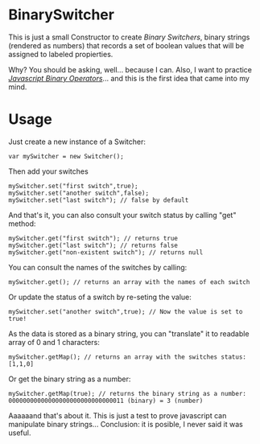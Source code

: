 # BinarySwitcher
This is just a small Constructor to create *Binary Switchers*, binary strings (rendered as numbers) that records a set of boolean values that will be assigned to labeled propierties.

Why? You should be asking, well... because I can. Also, I want to practice *[Javascript Binary Operators](https://developer.mozilla.org/en-US/docs/Web/JavaScript/Reference/Operators/Bitwise_Operators)*... and this is the first idea that came into my mind.

# Usage

Just create a new instance of a Switcher:

```
var mySwitcher = new Switcher();
```

Then add your switches

```
mySwitcher.set("first switch",true);
mySwitcher.set("another switch",false);
mySwitcher.set("last switch"); // false by default
```

And that's it, you can also consult your switch status by calling "get" method:

```
mySwitcher.get("first switch"); // returns true
mySwitcher.get("last switch"); // returns false
mySwitcher.get("non-existent switch"); // returns null
```

You can consult the names of the switches by calling:

```
mySwitcher.get(); // returns an array with the names of each switch
```

Or update the status of a switch by re-seting the value:

```
mySwitcher.set("another switch",true); // Now the value is set to true!
```

As the data is stored as a binary string, you can "translate" it to readable array of 0 and 1 characters:

```
mySwitcher.getMap(); // returns an array with the switches status: [1,1,0]
```

Or get the binary string as a number:

```
mySwitcher.getMap(true); // returns the binary string as a number: 00000000000000000000000000000011 (binary) = 3 (number)
```

Aaaaaand that's about it. This is just a test to prove javascript can manipulate binary strings... Conclusion: it is posible, I never said it was useful.
